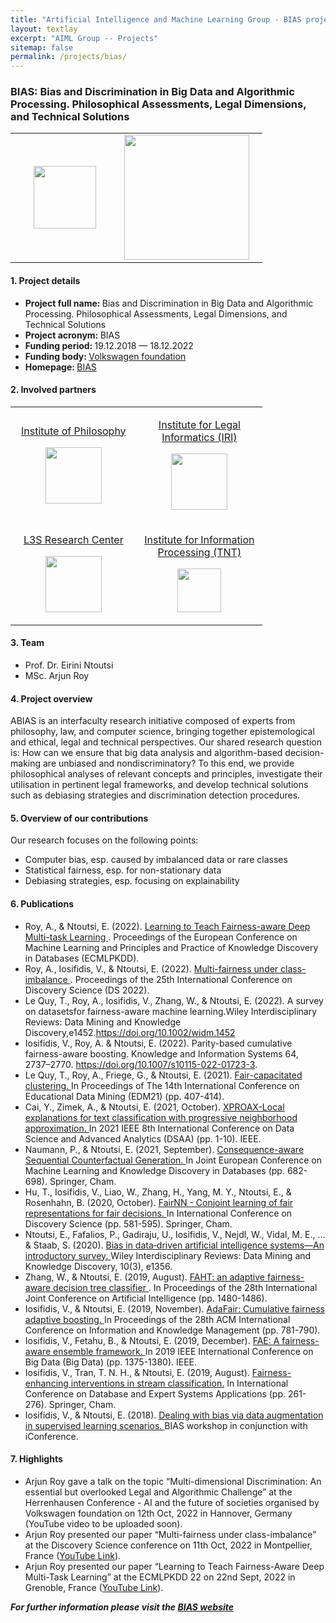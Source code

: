 ```yaml
---
title: "Artificial Intelligence and Machine Learning Group - BIAS project"
layout: textlay
excerpt: "AIML Group -- Projects"
sitemap: false
permalink: /projects/bias/
---
```


### BIAS: Bias and Discrimination in Big Data and Algorithmic Processing. Philosophical Assessments, Legal Dimensions, and Technical Solutions

<table style="border-collapse: collapse; width: 80%;" border="0">
<tbody>
<tr>
<td style="width: 40%; text-align: center;"><img src="{{ site.url }}{{ site.baseurl }}/images/logopic/logo-bias.jpg" alt="" width="100" /></td>
<td style="width: 40%; text-align: left;"><img src="{{ site.url }}{{ site.baseurl }}/images/logopic/logo-VolkswagenStiftung.png" alt="" width = "200"/></td>
</tr>
</tbody>
</table>

#### 1. Project details
- <b>Project full name: </b> Bias and Discrimination in Big Data and Algorithmic Processing. Philosophical Assessments, Legal Dimensions, and Technical Solutions
- <b>Project acronym: </b> BIAS 
- <b>Funding period: </b> 19.12.2018 — 18.12.2022
- <b>Funding body: </b> <a href="http://portal.volkswagenstiftung.de/search/projectDetails.do?ref=95037" target="_new">Volkswagen foundation</a>
- <b>Homepage: </b> <a href="https://www.bias-project.org/">BIAS </a>

#### 2. Involved partners
<table style="border-collapse: collapse; width: 80%; " border="0">
<tbody>
<tr style="height: 19px;">
<td style="width: 35%; height: 19px;">
<p style="text-align: center;"><a href="https://www.philos.uni-hannover.de/de/">Institute of Philosophy</a></p>
<p style="text-align: center;"><img src="{{ site.url }}{{ site.baseurl }}/images/logopic/logo-Philosophy.png" alt="" height = "90" /></p>
</td>
<td style="width: 35%; height: 19px;">
<p style="text-align: center;"><a href="https://www.iri.uni-hannover.de/de/">Institute for Legal Informatics (IRI)</a></p>
<p style="text-align: center;"><img src="{{ site.url }}{{ site.baseurl }}/images/logopic/logo-iri.png" alt=""  height = "90"/></p>
</td>
</tr>
<tr style="height: 18px;">
<td style="width: 45%; height: 18px;">
<p style="text-align: center;"><a href="https://www.l3s.de">L3S Research Center</a></p>
<p style="text-align: center;"><img src="{{ site.url }}{{ site.baseurl }}/images/logopic/logo-l3s.png" alt="" height = "90" /></p>
</td>
<td style="width: 45%; height: 18px;">
<p style="text-align: center;"><a href="https://www.tnt.uni-hannover.de">Institute for Information Processing (TNT)</a></p>
<p style="text-align: center;"><img src="{{ site.url }}{{ site.baseurl }}/images/logopic/logo-tnt.png" alt="" height = "70" /></p>
</td>
</tr>
</tbody>
</table>

#### 3. Team
- Prof. Dr. Eirini Ntoutsi
- MSc. Arjun Roy

#### 4. Project overview
ABIAS is an interfaculty research initiative composed of experts from philosophy, law, and computer science, bringing together epistemological and ethical, legal and technical perspectives.
Our shared research question is: How can we ensure that big data analysis and algorithm-based decision-making are unbiased and nondiscriminatory? To this end, we provide philosophical analyses of relevant concepts and principles, investigate their utilisation in pertinent legal frameworks, and develop technical solutions such as debiasing strategies and discrimination detection procedures.

#### 5. Overview of our contributions
Our research focuses on the following points:
- Computer bias, esp. caused by imbalanced data or rare classes
- Statistical fairness, esp. for non-stationary data
-	Debiasing strategies, esp. focusing on explainability

#### 6. Publications
- Roy, A., & Ntoutsi, E. (2022). <a href ="https://2022.ecmlpkdd.org/wp-content/uploads/2022/09/sub_1255.pdf">Learning to Teach Fairness-aware Deep Multi-task Learning </a>. Proceedings of the European Conference on Machine Learning and Principles and Practice of Knowledge Discovery in Databases (ECMLPKDD).
- Roy, A., Iosifidis, V., & Ntoutsi, E. (2022). <a href = "https://arxiv.org/abs/2104.13312">Multi-fairness under class-imbalance </a>. Proceedings of the 25th International Conference on Discovery Science (DS 2022).
- Le Quy, T., Roy, A., Iosifidis, V., Zhang, W., & Ntoutsi, E. (2022). A survey on datasetsfor fairness-aware machine learning.Wiley Interdisciplinary Reviews: Data Mining and Knowledge Discovery,e1452.<a href = "https://doi.org/10.1002/widm.1452">https://doi.org/10.1002/widm.1452 </a>
- Iosifidis, V., Roy, A. & Ntoutsi, E. (2022). Parity-based cumulative fairness-aware boosting. Knowledge and Information Systems 64, 2737–2770. <a href="https://doi.org/10.1007/s10115-022-01723-3">https://doi.org/10.1007/s10115-022-01723-3</a>.
- Le Quy, T., Roy, A., Friege, G., & Ntoutsi, E. (2021). <a href ="https://educationaldatamining.org/EDM2021/virtual/static/pdf/EDM21_paper_184.pdf">Fair-capacitated clustering. </a> In Proceedings of The 14th International Conference on Educational Data Mining (EDM21) (pp. 407-414).
- Cai, Y., Zimek, A., & Ntoutsi, E. (2021, October). <a href = "https://doi.org/10.1109/DSAA53316.2021.9564153"> XPROAX-Local explanations for text classification with progressive neighborhood approximation. </a> In 2021 IEEE 8th International Conference on Data Science and Advanced Analytics (DSAA) (pp. 1-10). IEEE.
- Naumann, P., & Ntoutsi, E. (2021, September). <a href ="https://link.springer.com/chapter/10.1007/978-3-030-86520-7_42"> Consequence-aware Sequential Counterfactual Generation. </a> In Joint European Conference on Machine Learning and Knowledge Discovery in Databases (pp. 682-698). Springer, Cham.
- Hu, T., Iosifidis, V., Liao, W., Zhang, H., Yang, M. Y., Ntoutsi, E., & Rosenhahn, B. (2020, October). <a href = "https://link.springer.com/chapter/10.1007/978-3-030-61527-7_38"> FairNN - Conjoint learning of fair representations for fair decisions. </a> In International Conference on Discovery Science (pp. 581-595). Springer, Cham.
- Ntoutsi, E., Fafalios, P., Gadiraju, U., Iosifidis, V., Nejdl, W., Vidal, M. E., ... & Staab, S. (2020). <a href = "https://onlinelibrary.wiley.com/doi/pdf/10.1002/widm.1356"> Bias in data‐driven artificial intelligence systems—An introductory survey. </a> Wiley Interdisciplinary Reviews: Data Mining and Knowledge Discovery, 10(3), e1356.
- Zhang, W., & Ntoutsi, E. (2019, August). <a href = "https://dl.acm.org/doi/abs/10.5555/3367032.3367242"> FAHT: an adaptive fairness-aware decision tree classifier </a>. In Proceedings of the 28th International Joint Conference on Artificial Intelligence (pp. 1480-1486).
- Iosifidis, V., & Ntoutsi, E. (2019, November). <a href = "https://dl.acm.org/doi/abs/10.1145/3357384.3357974"> AdaFair: Cumulative fairness adaptive boosting. </a> In Proceedings of the 28th ACM International Conference on Information and Knowledge Management (pp. 781-790).
- Iosifidis, V., Fetahu, B., & Ntoutsi, E. (2019, December). <a href = "https://ieeexplore.ieee.org/abstract/document/9006487/"> FAE: A fairness-aware ensemble framework. </a> In 2019 IEEE International Conference on Big Data (Big Data) (pp. 1375-1380). IEEE.
- Iosifidis, V., Tran, T. N. H., & Ntoutsi, E. (2019, August). <a href ="https://link.springer.com/chapter/10.1007/978-3-030-27615-7_20"> Fairness-enhancing interventions in stream classification.</a> In International Conference on Database and Expert Systems Applications (pp. 261-276). Springer, Cham.
- Iosifidis, V., & Ntoutsi, E. (2018). <a href ="http://l3s.de/~iosifidis/Publications/bias_augmentation.pdf">Dealing with bias via data augmentation in supervised learning scenarios. </a> BIAS workshop in conjunction with iConference.

#### 7. Highlights
- Arjun Roy gave a talk on the topic “Multi-dimensional Discrimination: An essential but overlooked Legal and Algorithmic Challenge” at the Herrenhausen Conference - AI and the future of societies organised by Volkswagen foundation on 12th Oct, 2022 in Hannover, Germany (YouTube video to be uploaded soon).
-	Arjun Roy presented our paper “Multi-fairness under class-imbalance” at the Discovery Science conference on 11th Oct, 2022 in Montpellier, France (<a href = "https://youtu.be/FwMnrKzRbBE">YouTube Link</a>).
- Arjun Roy presented our paper “Learning to Teach Fairness-Aware Deep Multi-Task Learning” at the ECMLPKDD 22 on 22nd Sept, 2022 in Grenoble, France (<a href ="https://youtu.be/v-xHHLAPUQg">YouTube Link</a>).

<b><i>For further information please visit the <a href ="https://www.bias-project.org/">BIAS website</a></i></b>
